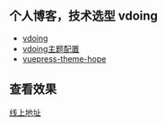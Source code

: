 ## 个人博客，技术选型 vdoing

* [vdoing](https://github.com/xugaoyi/vuepress-theme-vdoing)
* [vdoing主题配置](https://doc.xugaoyi.com/pages/52d5c3/#markdown)
* [vuepress-theme-hope](https://vuepress-theme-hope.gitee.io/v2/zh/guide/get-started/intro.html#%E4%B8%BB%E9%A2%98%E5%88%9D%E8%A1%B7)

## 查看效果

[线上地址](https://qinyuanqiblog.github.io/meimei/)
